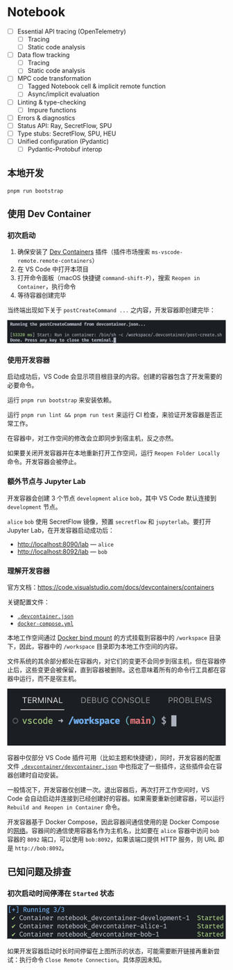 # Notebook

- [ ] Essential API tracing (OpenTelemetry)
  - [ ] Tracing
  - [ ] Static code analysis
- [ ] Data flow tracking
  - [ ] Tracing
  - [ ] Static code analysis
- [ ] MPC code transformation
  - [ ] Tagged Notebook cell & implicit remote function
  - [ ] Async/implicit evaluation
- [ ] Linting & type-checking
  - [ ] Impure functions
- [ ] Errors & diagnostics
- [ ] Status API: Ray, SecretFlow, SPU
- [ ] Type stubs: SecretFlow, SPU, HEU
- [ ] Unified configuration (Pydantic)
  - [ ] Pydantic-Protobuf interop

## 本地开发

`pnpm run bootstrap`

## 使用 Dev Container

### 初次启动

1. 确保安装了 [Dev Containers][dev-containers-plugin] 插件（插件市场搜索 `ms-vscode-remote.remote-containers`）
2. 在 VS Code 中打开本项目
3. 打开命令面板（macOS 快捷键 `command-shift-P`），搜索 `Reopen in Container`，执行命令
4. 等待容器创建完毕

[dev-containers-plugin]: https://marketplace.visualstudio.com/items?itemName=ms-vscode-remote.remote-containers

当终端出现如下关于 `postCreateCommand ...` 之内容，开发容器即创建完毕：

![success output](./docs/static/img/devcontainer/success-output.png)

### 使用开发容器

启动成功后，VS Code 会显示项目根目录的内容。创建的容器包含了开发需要的必要命令。

运行 `pnpm run bootstrap` 来安装依赖。

运行 `pnpm run lint && pnpm run test` 来运行 CI 检查，来验证开发容器是否正常工作。

在容器中，对工作空间的修改会立即同步到宿主机，反之亦然。

如果要关闭开发容器并在本地重新打开工作空间，运行 `Reopen Folder Locally` 命令。开发容器会被停止。

### 额外节点与 Jupyter Lab

开发容器会创建 3 个节点 `development` `alice` `bob`，其中 VS Code 默认连接到 `development` 节点。

`alice` `bob` 使用 SecretFlow 镜像，预置 `secretflow` 和 `jupyterlab`。要打开 Jupyter Lab，在开发容器启动成功后：

- <http://localhost:8090/lab> — `alice`
- <http://localhost:8092/lab> — `bob`

### 理解开发容器

官方文档：<https://code.visualstudio.com/docs/devcontainers/containers>

关键配置文件：

- [`.devcontainer.json`][devcontainer-conf]
- [`docker-compose.yml`](./.devcontainer/docker-compose.yml)

本地工作空间通过 [Docker bind mount][bind-mount] 的方式挂载到容器中的 `/workspace` 目录下，因此，容器中的 `/workspace` 目录即为本地工作空间的内容。

文件系统的其余部分都处在容器内，对它们的变更不会同步到宿主机，但在容器停止后，这些变更会被保留，直到容器被删除。这也意味着所有的命令行工具都在容器中运行，而不是宿主机。

![shell in container](./docs/static/img/devcontainer/shell.png)

容器中仅部分 VS Code 插件可用（比如主题和快捷键），同时，开发容器的配置文件 [`.devcontainer/devcontainer.json`][devcontainer-conf] 中也指定了一些插件，这些插件会在容器创建时自动安装。

一般情况下，开发容器仅创建一次。退出容器后，再次打开工作空间时，VS Code 会自动启动并连接到已经创建好的容器。如果需要重新创建容器，可以运行 `Rebuild and Reopen in Container` 命令。

开发容器基于 Docker Compose，因此容器间通信使用的是 Docker Compose 的[网络][compose-networking]。容器间的通信使用容器名作为主机名，比如要在 `alice` 容器中访问 `bob` 容器的 `8092` 端口，可以使用 `bob:8092`，如果该端口提供 HTTP 服务，则 URL 即是 `http://bob:8092`。

[devcontainer-conf]: ./.devcontainer/devcontainer.json
[bind-mount]: https://docs.docker.com/storage/bind-mounts/
[compose-networking]: https://docs.docker.com/compose/networking/

## 已知问题及排查

### 初次启动时间停滞在 `Started` 状态

![](./docs/static/img/devcontainer/container-started.png)

如果开发容器启动时长时间停留在上图所示的状态，可能需要断开链接再重新尝试：执行命令 `Close Remote Connection`。具体原因未知。
